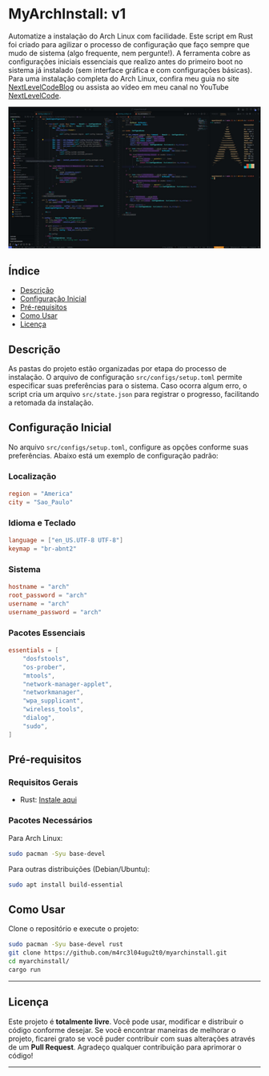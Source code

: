 # MyArchInstall: v1

Automatize a instalação do Arch Linux com facilidade. Este script em Rust foi criado para agilizar o processo de configuração que faço sempre que mudo de sistema (algo frequente, nem pergunte!). A ferramenta cobre as configurações iniciais essenciais que realizo antes do primeiro boot no sistema já instalado (sem interface gráfica e com configurações básicas).
Para uma instalação completa do Arch Linux, confira meu guia no site [NextLevelCodeBlog](https://nextlevelcodeblog.netlify.app/posts/ArchLinuxInstallGuide) ou assista ao vídeo em meu canal no YouTube [NextLevelCode](https://www.youtube.com/@NextLevelCode014).

![Ilustração](src/assets/01.jpeg)

## Índice

- [Descrição](#descrição)
- [Configuração Inicial](#configuração-inicial)
- [Pré-requisitos](#pré-requisitos)
- [Como Usar](#como-usar)
- [Licença](#licença)

## Descrição

As pastas do projeto estão organizadas por etapa do processo de instalação. O arquivo de configuração `src/configs/setup.toml` permite especificar suas preferências para o sistema. Caso ocorra algum erro, o script cria um arquivo `src/state.json` para registrar o progresso, facilitando a retomada da instalação.

## Configuração Inicial

No arquivo `src/configs/setup.toml`, configure as opções conforme suas preferências. Abaixo está um exemplo de configuração padrão:

### Localização
```toml
region = "America"
city = "Sao_Paulo"
```

### Idioma e Teclado
```toml
language = ["en_US.UTF-8 UTF-8"]
keymap = "br-abnt2"
```

### Sistema
```toml
hostname = "arch"
root_password = "arch"
username = "arch"
username_password = "arch"
```

### Pacotes Essenciais
```toml
essentials = [
    "dosfstools",
    "os-prober",
    "mtools",
    "network-manager-applet",
    "networkmanager",
    "wpa_supplicant",
    "wireless_tools",
    "dialog",
    "sudo",
]
```

## Pré-requisitos

### Requisitos Gerais
- Rust: [Instale aqui](https://www.rust-lang.org/learn/get-started)

### Pacotes Necessários

Para Arch Linux:
```bash
sudo pacman -Syu base-devel
```

Para outras distribuições (Debian/Ubuntu):
```bash
sudo apt install build-essential
```

## Como Usar

Clone o repositório e execute o projeto:

```bash
sudo pacman -Syu base-devel rust
git clone https://github.com/m4rc3l04ugu2t0/myarchinstall.git
cd myarchinstall/
cargo run
```

---

## Licença

Este projeto é **totalmente livre**. Você pode usar, modificar e distribuir o código conforme desejar. Se você encontrar maneiras de melhorar o projeto, ficarei grato se você puder contribuir com suas alterações através de um **Pull Request**. Agradeço qualquer contribuição para aprimorar o código!

---
